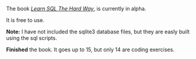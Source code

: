 The book [*Learn SQL The Hard Way*](http://sql.learncodethehardway.org/), is currently in alpha.

It is free to use.

**Note:** I have not included the sqlite3 database files, but they are easly built using the sql scripts.

**Finished** the book. It goes up to 15, but only 14 are coding exercises.
